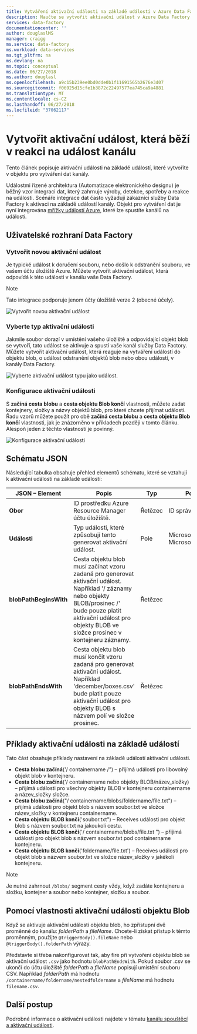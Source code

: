 ```yaml
---
title: Vytváření aktivační události na základě událostí v Azure Data Factory | Microsoft Docs
description: Naučte se vytvořit aktivační událost v Azure Data Factory používající kanál v reakci na událost.
services: data-factory
documentationcenter: ''
author: douglaslMS
manager: craigg
ms.service: data-factory
ms.workload: data-services
ms.tgt_pltfrm: na
ms.devlang: na
ms.topic: conceptual
ms.date: 06/27/2018
ms.author: douglasl
ms.openlocfilehash: a9c15b239ee0bd0dde0b1f11691565b2676e3d07
ms.sourcegitcommit: f06925d15cfe1b3872c22497577ea745ca9a4881
ms.translationtype: MT
ms.contentlocale: cs-CZ
ms.lasthandoff: 06/27/2018
ms.locfileid: "37062117"
---
```

# <a name="create-a-trigger-that-runs-a-pipeline-in-response-to-an-event"></a>Vytvořit aktivační událost, která běží v reakci na událost kanálu

Tento článek popisuje aktivační události na základě událostí, které vytvoříte v objektu pro vytváření dat kanály.

Událostmi řízené architektura (Automatizace elektronického designu) je běžný vzor integraci dat, který zahrnuje výroby, detekce, spotřeby a reakce na události. Scénáře integrace dat často vyžadují zákazníci služby Data Factory k aktivaci na základě událostí kanály. Objekt pro vytváření dat je nyní integrována [mřížky událostí Azure](https://azure.microsoft.com/services/event-grid/), které lze spustíte kanálů na události.

## <a name="data-factory-ui"></a>Uživatelské rozhraní Data Factory

### <a name="create-a-new-event-trigger"></a>Vytvořit novou aktivační událost

Je typické událost k doručení souboru, nebo došlo k odstranění souboru, ve vašem účtu úložiště Azure. Můžete vytvořit aktivační událost, která odpovídá k této události v kanálu vaše Data Factory.

> [!NOTE]
> Tato integrace podporuje jenom účty úložiště verze 2 (obecné účely).

![Vytvořit novou aktivační událost](media/how-to-create-event-trigger/event-based-trigger-image1.png)

### <a name="select-the-event-trigger-type"></a>Vyberte typ aktivační události

Jakmile soubor dorazí v umístění vašeho úložiště a odpovídající objekt blob se vytvoří, tato událost se aktivuje a spustí vaše kanál služby Data Factory. Můžete vytvořit aktivační událost, která reaguje na vytváření událostí do objektu blob, o událost odstranění objektů blob nebo obou událostí, v kanály Data Factory.

![Vyberte aktivační událost typu jako událost.](media/how-to-create-event-trigger/event-based-trigger-image2.png)

### <a name="configure-the-event-trigger"></a>Konfigurace aktivační události

S **začíná cesta blobu** a **cesta objektu Blob končí** vlastnosti, můžete zadat kontejnery, složky a názvy objektů blob, pro které chcete přijímat události. Řadu vzorů můžete použít pro obě **začíná cesta blobu** a **cesta objektu Blob končí** vlastnosti, jak je znázorněno v příkladech později v tomto článku. Alespoň jeden z těchto vlastností je povinný.

![Konfigurace aktivační události](media/how-to-create-event-trigger/event-based-trigger-image3.png)

## <a name="json-schema"></a>Schématu JSON

Následující tabulka obsahuje přehled elementů schématu, které se vztahují k aktivační události na základě událostí:

| **JSON – Element** | **Popis** | **Typ** | **Povolené hodnoty** | **Požadované** |
| ---------------- | --------------- | -------- | ------------------ | ------------ |
| **Obor** | ID prostředku Azure Resource Manager účtu úložiště. | Řetězec | ID správce prostředků Azure | Ano |
| **Události** | Typ události, které způsobují tento generovat aktivační událost. | Pole    | Microsoft.Storage.BlobCreated Microsoft.Storage.BlobDeleted | Ano, libovolnou kombinaci. |
| **blobPathBeginsWith** | Cesta objektu blob musí začínat vzoru zadaná pro generovat aktivační událost. Například '/ záznamy nebo objekty BLOB/prosinec /' bude pouze platit aktivační událost pro objekty BLOB ve složce prosinec v kontejneru záznamy. | Řetězec   | | Je třeba zadat alespoň jednu z těchto vlastností: blobPathBeginsWith blobPathEndsWith. |
| **blobPathEndsWith** | Cesta objektu blob musí končit vzoru zadaná pro generovat aktivační událost. Například 'december/boxes.csv' bude platit pouze aktivační událost pro objekty BLOB s názvem polí ve složce prosinec. | Řetězec   | | Je třeba zadat alespoň jednu z těchto vlastností: blobPathBeginsWith blobPathEndsWith. |

## <a name="examples-of-event-based-triggers"></a>Příklady aktivační události na základě událostí

Tato část obsahuje příklady nastavení na základě událostí aktivační události.

-   **Cesta blobu začíná**('/ containername /") – přijímá události pro libovolný objekt blob v kontejneru.
-   **Cesta blobu začíná**('/ containername nebo objekty BLOB/název_složky) – přijímá události pro všechny objekty BLOB v kontejneru containername a název_složky složce.
-   **Cesta blobu začíná**("/ containername/blobs/foldername/file.txt") – přijímá události pro objekt blob s názvem soubor.txt ve složce název_složky v kontejneru containername.
-   **Cesta objektu BLOB končí**('soubor.txt") – Receives události pro objekt blob s názvem soubor.txt na jakoukoli cestu.
-   **Cesta objektu BLOB končí**('/ containername/blobs/file.txt ") – přijímá události pro objekt blob s názvem soubor.txt pod containername kontejneru.
-   **Cesta objektu BLOB končí**('foldername/file.txt') – Receives události pro objekt blob s názvem soubor.txt ve složce název_složky v jakékoli kontejneru.

> [!NOTE]
> Je nutné zahrnout `/blobs/` segment cesty vždy, když zadáte kontejneru a složku, kontejner a soubor nebo kontejner, složku a soubor.

## <a name="using-blob-events-trigger-properties"></a>Pomocí vlastnosti aktivační události objektu Blob

Když se aktivuje aktivační události objektu blob, ho zpřístupní dvě proměnné do kanálu: *folderPath* a *fileName*. Chcete-li získat přístup k těmto proměnným, použijte `@triggerBody().fileName` nebo `@triggerBody().folderPath` výrazy.

Představte si třeba nakonfigurovat tak, aby fire při vytvoření objektu blob se aktivační událost `.csv` jako hodnotu `blobPathEndsWith`. Pokud soubor .csv se ukončí do účtu úložiště *folderPath* a *fileName* popisují umístění souboru CSV. Například *folderPath* má hodnotu `/containername/foldername/nestedfoldername` a *fileName* má hodnotu `filename.csv`.

## <a name="next-steps"></a>Další postup
Podrobné informace o aktivační události najdete v tématu [kanálu spouštěcí a aktivační události](concepts-pipeline-execution-triggers.md#triggers).
